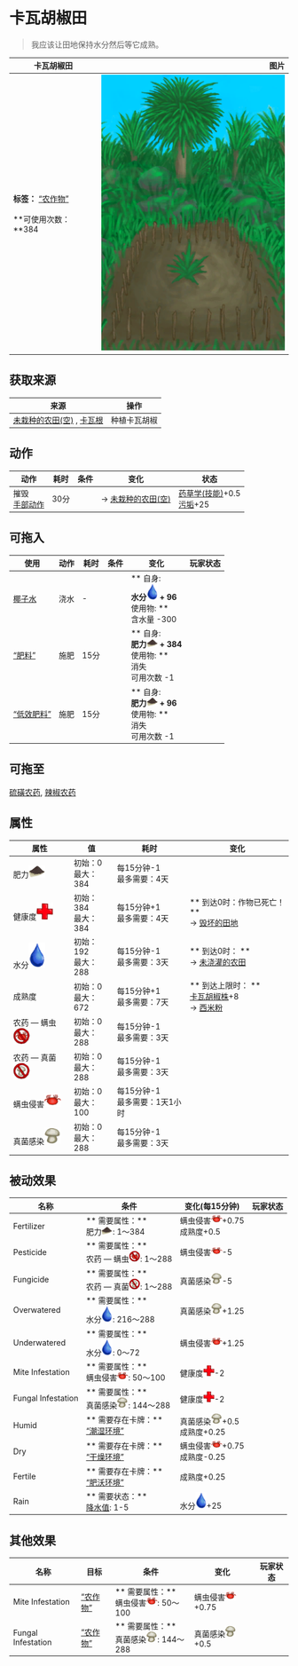 # 卡瓦胡椒田  
> 我应该让田地保持水分然后等它成熟。  
  
  卡瓦胡椒田  |   图片   
 ----  |  ----:   
 **标签：**	[“农作物”](tag_Crop.md)<br><br>**可使用次数：**384  |  ![](Sprite/CropPlotGrowing.png)   
  
## 获取来源  
来源  |  操作  
----  |  ----  
[未栽种的农田(空)](CropPlotEmpty.md) , [卡瓦根](KavaRoot.md)  |  种植卡瓦胡椒  
## 动作  
动作  |  耗时  |  条件  |  变化  |  状态  
----  |  ----  |  ----  |  ----  |  ----  
摧毁<br>[手部动作](HandAction.md)  |  30分  |    |  → [未栽种的农田(空)](CropPlotEmpty.md)  |  [药草学(技能)](Skill_Herbology.md)+0.5<br>[污垢](Filth.md)+25  
## 可拖入  
使用  |  动作  |  耗时  |  条件  |  变化  |  玩家状态  
----  |  ----  |  ----  |  ----  |  ----  |  ----  
[椰子水](LQ_CoconutWater.md)  |  浇水  |  -  |    |  ** 自身: **<br>水分<img decoding="async" src="Sprite/Thirst.png" style="width:20px;"> + 96<br>** 使用物: **<br>含水量  -300  |    
[“肥料”](tag_Fertilizer.md)  |  施肥  |  15分  |    |  ** 自身: **<br>肥力<img decoding="async" src="Sprite/FineDirt.png" style="width:20px;"> + 384<br>** 使用物: **<br>消失<br>可用次数  -1  |    
[“低效肥料”](tag_FertilizerWeak.md)  |  施肥  |  15分  |    |  ** 自身: **<br>肥力<img decoding="async" src="Sprite/FineDirt.png" style="width:20px;"> + 96<br>** 使用物: **<br>消失<br>可用次数  -1  |    
## 可拖至  
[硫磺农药](LQ_PesticideBrimstone.md), [辣椒农药](LQ_PesticideChilli.md)  
## 属性   
属性  |  值  |  耗时  |  变化  
----  |  ----  |  ----  |  ----  
肥力<img decoding="async" src="Sprite/FineDirt.png" style="width:30px;">  |  初始：0<br>最大：384  |  每15分钟-1<br>最多需要：4天  |    
健康度<img decoding="async" src="Sprite/Health.png" style="width:30px;">  |  初始：384<br>最大：384  |  每15分钟+1<br>最多需要：4天  |  ** 到达0时：作物已死亡！ **<br>→ [毁坏的田地](CropPlotRuined.md)  
水分<img decoding="async" src="Sprite/Thirst.png" style="width:30px;">  |  初始：192<br>最大：288  |  每15分钟-1<br>最多需要：3天  |  ** 到达0时： **<br>→ [未浇灌的农田](CropPlotDry.md)  
成熟度  |  初始：0<br>最大：672  |  每15分钟+1<br>最多需要：7天  |  ** 到达上限时： **<br>[卡瓦胡椒株](KavaPlant.md)+8 <br>→ [西米粉](SagoFlour.md)  
农药 — 螨虫<img decoding="async" src="Sprite/MitesNot.png" style="width:30px;">  |  初始：0<br>最大：288  |  每15分钟-1<br>最多需要：3天  |    
农药 — 真菌<img decoding="async" src="Sprite/FungiNot.png" style="width:30px;">  |  初始：0<br>最大：288  |  每15分钟-1<br>最多需要：3天  |    
螨虫侵害<img decoding="async" src="Sprite/Mites.png" style="width:30px;">  |  初始：0<br>最大：100  |  每15分钟-1<br>最多需要：1天1小时  |    
真菌感染<img decoding="async" src="Sprite/SaturationMushrooms.png" style="width:30px;">  |  初始：0<br>最大：288  |  每15分钟-1<br>最多需要：3天  |    
## 被动效果  
名称  |  条件  |  变化(每15分钟)  |  玩家状态  
----  |  ----  |  ----  |  ----  
Fertilizer  |  ** 需要属性：**<br>肥力<img decoding="async" src="Sprite/FineDirt.png" style="width:20px;">: 1～384  |  螨虫侵害<img decoding="async" src="Sprite/Mites.png" style="width:20px;">+0.75<br>成熟度+0.5  |    
Pesticide  |  ** 需要属性：**<br>农药 — 螨虫<img decoding="async" src="Sprite/MitesNot.png" style="width:20px;">: 1～288  |  螨虫侵害<img decoding="async" src="Sprite/Mites.png" style="width:20px;">-5  |    
Fungicide  |  ** 需要属性：**<br>农药 — 真菌<img decoding="async" src="Sprite/FungiNot.png" style="width:20px;">: 1～288  |  真菌感染<img decoding="async" src="Sprite/SaturationMushrooms.png" style="width:20px;">-5  |    
Overwatered  |  ** 需要属性：**<br>水分<img decoding="async" src="Sprite/Thirst.png" style="width:20px;">: 216～288  |  真菌感染<img decoding="async" src="Sprite/SaturationMushrooms.png" style="width:20px;">+1.25  |    
Underwatered  |  ** 需要属性：**<br>水分<img decoding="async" src="Sprite/Thirst.png" style="width:20px;">: 0～72  |  螨虫侵害<img decoding="async" src="Sprite/Mites.png" style="width:20px;">+1.25  |    
Mite Infestation  |  ** 需要属性：**<br>螨虫侵害<img decoding="async" src="Sprite/Mites.png" style="width:20px;">: 50～100  |  健康度<img decoding="async" src="Sprite/Health.png" style="width:20px;">-2  |    
Fungal Infestation  |  ** 需要属性：**<br>真菌感染<img decoding="async" src="Sprite/SaturationMushrooms.png" style="width:20px;">: 144～288  |  健康度<img decoding="async" src="Sprite/Health.png" style="width:20px;">-2  |    
Humid  |  ** 需要存在卡牌：**<br>[“潮湿环境”](tag_EnvHumid.md)  |  真菌感染<img decoding="async" src="Sprite/SaturationMushrooms.png" style="width:20px;">+0.5<br>成熟度+0.25  |    
Dry  |  ** 需要存在卡牌：**<br>[“干燥环境”](tag_EnvDry.md)  |  螨虫侵害<img decoding="async" src="Sprite/Mites.png" style="width:20px;">+0.75<br>成熟度-0.25  |    
Fertile  |  ** 需要存在卡牌：**<br>[“肥沃环境”](tag_EnvFertile.md)  |  成熟度+0.25  |    
Rain  |  ** 需要状态：**<br>[降水值](RainValue.md): 1-5  |  水分<img decoding="async" src="Sprite/Thirst.png" style="width:20px;">+25  |    
## 其他效果  
名称  |  目标  |  条件  |  变化  |  玩家状态  
----  |  ----  |  ----  |  ----  |  ----  
Mite Infestation  |  [“农作物”](tag_Crop.md)  |  ** 需要属性：**<br>螨虫侵害<img decoding="async" src="Sprite/Mites.png" style="width:20px;">: 50～100  |  螨虫侵害<img decoding="async" src="Sprite/Mites.png" style="width:20px;">+0.75  |    
Fungal Infestation  |  [“农作物”](tag_Crop.md)  |  ** 需要属性：**<br>真菌感染<img decoding="async" src="Sprite/SaturationMushrooms.png" style="width:20px;">: 144～288  |  真菌感染<img decoding="async" src="Sprite/SaturationMushrooms.png" style="width:20px;">+0.5  |    
